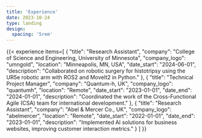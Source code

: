 ```yaml
---
title: 'Experience'
date: 2023-10-24
type: landing
design:
  spacing: '5rem'
---
```


{{< experience
    items=[
      { "title": "Research Assistant", "company": "College of Science and Engineering, University of Minnesota", "company_logo": "umngold", "location": "Minneapolis, MN, USA", "date_start": "2024-06-01", "description": "Collaborated on robotic surgery for histotripsy using the UR5e robotic arm with ROS2 and MoveIt2 in Python." },
      { "title": "Technical Project Manager", "company": "Quantum-h, UK", "company_logo": "quantumh", "location": "Remote", "date_start": "2023-01-01", "date_end": "2024-01-01", "description": "Coordinated the work of the Cross-Functional Agile (CSA) team for international development." },
      { "title": "Research Assistant", "company": "Abel & Mercer Co., UK", "company_logo": "abelmercer", "location": "Remote", "date_start": "2022-01-01", "date_end": "2023-01-01", "description": "Implemented AI solutions for business websites, improving customer interaction metrics." }
    ]
}}  
